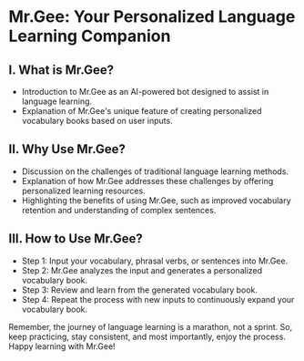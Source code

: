 # Mr.Gee: Your Personalized Language Learning Companion

## I. What is Mr.Gee?
- Introduction to Mr.Gee as an AI-powered bot designed to assist in language learning.
- Explanation of Mr.Gee's unique feature of creating personalized vocabulary books based on user inputs.

## II. Why Use Mr.Gee?
- Discussion on the challenges of traditional language learning methods.
- Explanation of how Mr.Gee addresses these challenges by offering personalized learning resources.
- Highlighting the benefits of using Mr.Gee, such as improved vocabulary retention and understanding of complex sentences.

## III. How to Use Mr.Gee?
- Step 1: Input your vocabulary, phrasal verbs, or sentences into Mr.Gee.
- Step 2: Mr.Gee analyzes the input and generates a personalized vocabulary book.
- Step 3: Review and learn from the generated vocabulary book.
- Step 4: Repeat the process with new inputs to continuously expand your vocabulary book.

Remember, the journey of language learning is a marathon, not a sprint. So, keep practicing, stay consistent, and most importantly, enjoy the process. Happy learning with Mr.Gee!

